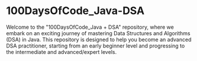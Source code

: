 # 100DaysOfCode_Java-DSA
Welcome to the "100DaysOfCode_Java + DSA" repository, where we embark on an exciting journey of mastering Data Structures and Algorithms (DSA) in Java. This repository is designed to help you become an advanced DSA practitioner, starting from an early beginner level and progressing to the intermediate and advanced/expert levels.
